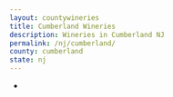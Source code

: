 ```yaml
---
layout: countywineries
title: Cumberland Wineries
description: Wineries in Cumberland NJ
permalink: /nj/cumberland/
county: cumberland
state: nj
---
```

-
